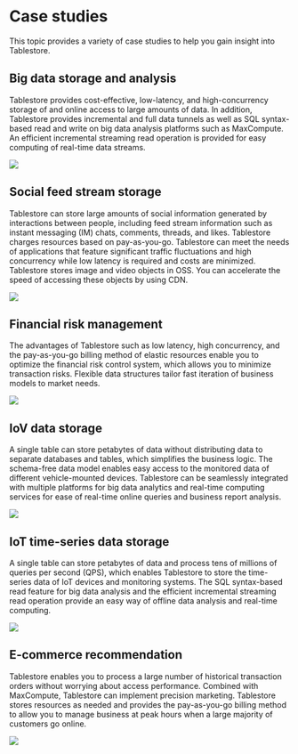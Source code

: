 # Case studies

This topic provides a variety of case studies to help you gain insight into Tablestore.

## Big data storage and analysis

Tablestore provides cost-effective, low-latency, and high-concurrency storage of and online access to large amounts of data. In addition, Tablestore provides incremental and full data tunnels as well as SQL syntax-based read and write on big data analysis platforms such as MaxCompute. An efficient incremental streaming read operation is provided for easy computing of real-time data streams.

![](https://static-aliyun-doc.oss-accelerate.aliyuncs.com/assets/img/en-US/7687642951/p11562.png)

## Social feed stream storage

Tablestore can store large amounts of social information generated by interactions between people, including feed stream information such as instant messaging \(IM\) chats, comments, threads, and likes. Tablestore charges resources based on pay-as-you-go. Tablestore can meet the needs of applications that feature significant traffic fluctuations and high concurrency while low latency is required and costs are minimized. Tablestore stores image and video objects in OSS. You can accelerate the speed of accessing these objects by using CDN.

![](https://static-aliyun-doc.oss-accelerate.aliyuncs.com/assets/img/en-US/7687642951/p11564.png)

## Financial risk management

The advantages of Tablestore such as low latency, high concurrency, and the pay-as-you-go billing method of elastic resources enable you to optimize the financial risk control system, which allows you to minimize transaction risks. Flexible data structures tailor fast iteration of business models to market needs.

![](https://static-aliyun-doc.oss-accelerate.aliyuncs.com/assets/img/en-US/7687642951/p11565.png)

## IoV data storage

A single table can store petabytes of data without distributing data to separate databases and tables, which simplifies the business logic. The schema-free data model enables easy access to the monitored data of different vehicle-mounted devices. Tablestore can be seamlessly integrated with multiple platforms for big data analytics and real-time computing services for ease of real-time online queries and business report analysis.

![](https://static-aliyun-doc.oss-accelerate.aliyuncs.com/assets/img/en-US/8687642951/p11566.png)

## IoT time-series data storage

A single table can store petabytes of data and process tens of millions of queries per second \(QPS\), which enables Tablestore to store the time-series data of IoT devices and monitoring systems. The SQL syntax-based read feature for big data analysis and the efficient incremental streaming read operation provide an easy way of offline data analysis and real-time computing.

![](https://static-aliyun-doc.oss-accelerate.aliyuncs.com/assets/img/en-US/8687642951/p11567.png)

## E-commerce recommendation

Tablestore enables you to process a large number of historical transaction orders without worrying about access performance. Combined with MaxCompute, Tablestore can implement precision marketing. Tablestore stores resources as needed and provides the pay-as-you-go billing method to allow you to manage business at peak hours when a large majority of customers go online.

![](https://static-aliyun-doc.oss-accelerate.aliyuncs.com/assets/img/en-US/8687642951/p11568.png)

